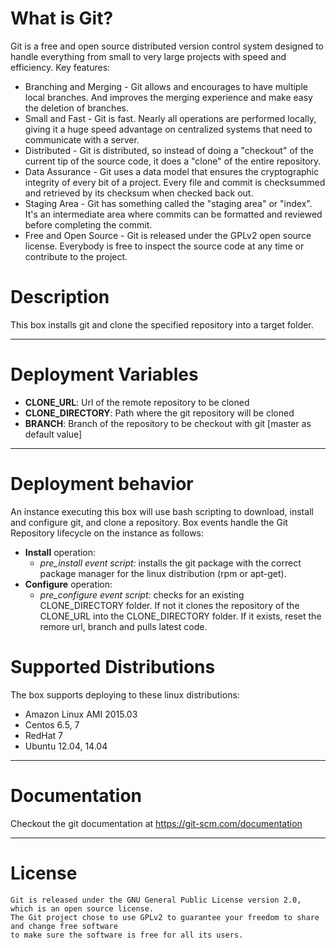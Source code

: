 # What is Git?
Git is a free and open source distributed version control system designed to handle everything from small to very large projects with speed and efficiency. Key features:

+ Branching and Merging - Git allows and encourages to have multiple local branches. And improves the merging experience and make easy the deletion of branches. 
+ Small and Fast - Git is fast. Nearly all operations are performed locally, giving it a huge speed advantage on centralized systems that need to communicate with a server.
+ Distributed - Git is distributed, so instead of doing a "checkout" of the current tip of the source code, it does a "clone" of the entire repository.
+ Data Assurance - Git uses a data model that ensures the cryptographic integrity of every bit of a project. Every file and commit is checksummed and retrieved by its checksum when checked back out. 
+ Staging Area - Git has something called the "staging area" or "index". It's an intermediate area where commits can be formatted and reviewed before completing the commit.
+ Free and Open Source - Git is released under the GPLv2 open source license. Everybody is free to inspect the source code at any time or contribute to the project.

# Description
This box installs git and clone the specified repository into a target folder.

***

# Deployment Variables
*   **CLONE_URL**: Url of the remote repository to be cloned
*   **CLONE_DIRECTORY**: Path where the git repository will be cloned
*   **BRANCH**: Branch of the repository to be checkout with git [master as default value]

***

# Deployment behavior
An instance executing this box will use bash scripting to download, install and configure git, and clone a repository. Box events handle the Git Repository lifecycle on the instance as follows:

+ **Install** operation:
    * *pre_install event script:* installs the git package with the correct package manager for the linux distribution (rpm or apt-get).
+ **Configure** operation:
	* *pre_configure event script:* checks for an existing CLONE_DIRECTORY folder. If not it clones the repository of the CLONE_URL into the CLONE_DIRECTORY folder. If it exists, reset the remore url, branch and pulls latest code.

# Supported Distributions
The box supports deploying to these linux distributions:
* Amazon Linux AMI 2015.03
* Centos 6.5, 7
* RedHat 7
* Ubuntu 12.04, 14.04

***

# Documentation
Checkout the git documentation at https://git-scm.com/documentation

***

# License
```
Git is released under the GNU General Public License version 2.0, which is an open source license. 
The Git project chose to use GPLv2 to guarantee your freedom to share and change free software 
to make sure the software is free for all its users.
```
